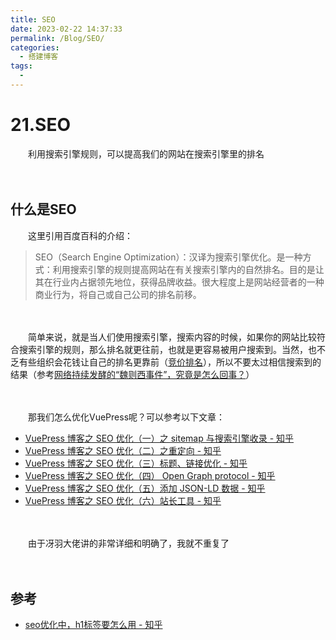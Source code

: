 ```yaml
---
title: SEO
date: 2023-02-22 14:37:33
permalink: /Blog/SEO/
categories:
  - 搭建博客
tags:
  - 
---
```


# 21.SEO


　　利用搜索引擎规则，可以提高我们的网站在搜索引擎里的排名

<!-- more -->


　　‍

## 什么是SEO

　　这里引用百度百科的介绍：

> SEO（Search Engine Optimization）：汉译为搜索引擎优化。是一种方式：利用搜索引擎的规则提高网站在有关搜索引擎内的自然排名。目的是让其在行业内占据领先地位，获得品牌收益。很大程度上是网站经营者的一种商业行为，将自己或自己公司的排名前移。

　　‍

　　简单来说，就是当人们使用搜索引擎，搜索内容的时候，如果你的网站比较符合搜索引擎的规则，那么排名就更往前，也就是更容易被用户搜索到。当然，也不乏有些组织会花钱让自己的排名更靠前（[竞价排名](https://baike.baidu.com/item/%E7%AB%9E%E4%BB%B7%E6%8E%92%E5%90%8D/746725)），所以不要太过相信搜索到的结果（参考[网络持续发酵的“魏则西事件”，究竟是怎么回事？](https://mp.weixin.qq.com/s?__biz=MzA4MzUwMDIxMg==&mid=2653355631&idx=2&sn=fe861ab583299ef54f293da7499ae2bf&scene=27)）

　　‍

　　那我们怎么优化VuePress呢？可以参考以下文章：

* [VuePress 博客之 SEO 优化（一）之 sitemap 与搜索引擎收录 - 知乎](https://zhuanlan.zhihu.com/p/477185840)
* [VuePress 博客之 SEO 优化（二）之重定向 - 知乎](https://zhuanlan.zhihu.com/p/477802085)
* [VuePress 博客之 SEO 优化（三）标题、链接优化 - 知乎](https://zhuanlan.zhihu.com/p/478332194)
* [VuePress 博客之 SEO 优化（四） Open Graph protocol - 知乎](https://zhuanlan.zhihu.com/p/478903916)
* [VuePress 博客之 SEO 优化（五）添加 JSON-LD 数据 - 知乎](https://zhuanlan.zhihu.com/p/479393560)
* [VuePress 博客之 SEO 优化（六）站长工具 - 知乎](https://zhuanlan.zhihu.com/p/485466231)

　　‍

　　由于冴羽大佬讲的非常详细和明确了，我就不重复了

　　‍

## 参考

* [seo优化中，h1标签要怎么用 - 知乎](https://zhuanlan.zhihu.com/p/341797765)
